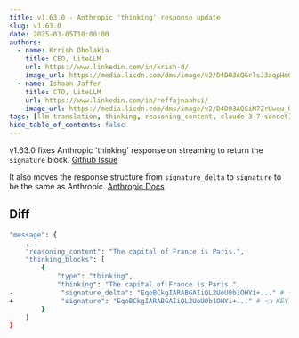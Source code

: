 ```yaml
---
title: v1.63.0 - Anthropic 'thinking' response update
slug: v1.63.0
date: 2025-03-05T10:00:00
authors:
  - name: Krrish Dholakia
    title: CEO, LiteLLM
    url: https://www.linkedin.com/in/krish-d/
    image_url: https://media.licdn.com/dms/image/v2/D4D03AQGrlsJ3aqpHmQ/profile-displayphoto-shrink_400_400/B4DZSAzgP7HYAg-/0/1737327772964?e=1743638400&v=beta&t=39KOXMUFedvukiWWVPHf3qI45fuQD7lNglICwN31DrI
  - name: Ishaan Jaffer
    title: CTO, LiteLLM
    url: https://www.linkedin.com/in/reffajnaahsi/
    image_url: https://media.licdn.com/dms/image/v2/D4D03AQGiM7ZrUwqu_Q/profile-displayphoto-shrink_800_800/profile-displayphoto-shrink_800_800/0/1675971026692?e=1741824000&v=beta&t=eQnRdXPJo4eiINWTZARoYTfqh064pgZ-E21pQTSy8jc
tags: [llm translation, thinking, reasoning_content, claude-3-7-sonnet]
hide_table_of_contents: false
---
```


v1.63.0 fixes Anthropic 'thinking' response on streaming to return the `signature` block. [Github Issue](https://github.com/BerriAI/litellm/issues/8964)



It also moves the response structure from `signature_delta` to `signature` to be the same as Anthropic. [Anthropic Docs](https://docs.anthropic.com/en/docs/build-with-claude/extended-thinking#implementing-extended-thinking)


## Diff 

```bash
"message": {
    ...
    "reasoning_content": "The capital of France is Paris.",
    "thinking_blocks": [
        {
            "type": "thinking",
            "thinking": "The capital of France is Paris.",
-            "signature_delta": "EqoBCkgIARABGAIiQL2UoU0b1OHYi+..." # 👈 OLD FORMAT
+            "signature": "EqoBCkgIARABGAIiQL2UoU0b1OHYi+..." # 👈 KEY CHANGE
        }
    ]
}
```
